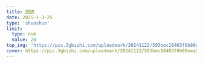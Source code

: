 ```yaml
---
title: 説説
date: 2025-1-3-25
type: 'shuoshuo'
limit:
  type: num
  value: 20
top_img: 'https://pic.3gbizhi.com/uploadmark/20241122/593bec18403f0b80eea5a498d4bde859.jpeg'
cover: https://pic.3gbizhi.com/uploadmark/20241122/593bec18403f0b80eea5a498d4bde859.jpeg
---
```


